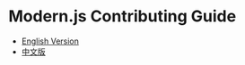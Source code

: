 # Modern.js Contributing Guide

- [English Version](./packages/document/main-doc/docs/en/about/contributing-guide.mdx)
- [中文版](./packages/document/main-doc/docs/zh/about/contributing-guide.mdx)
